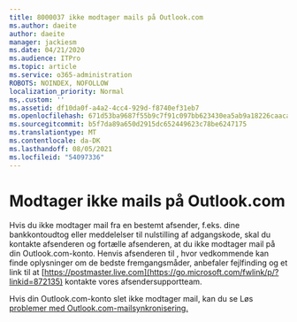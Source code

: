 ```yaml
---
title: 8000037 ikke modtager mails på Outlook.com
ms.author: daeite
author: daeite
manager: jackiesm
ms.date: 04/21/2020
ms.audience: ITPro
ms.topic: article
ms.service: o365-administration
ROBOTS: NOINDEX, NOFOLLOW
localization_priority: Normal
ms,.custom: ''
ms.assetid: df10da0f-a4a2-4cc4-929d-f8740ef31eb7
ms.openlocfilehash: 671d53ba9687f55b9c7f91c097bb623430ea5ab9a18226caacabdc92f6b410d8
ms.sourcegitcommit: b5f7da89a650d2915dc652449623c78be6247175
ms.translationtype: MT
ms.contentlocale: da-DK
ms.lasthandoff: 08/05/2021
ms.locfileid: "54097336"
---
```

# <a name="not-receiving-mail-in-outlookcom"></a>Modtager ikke mails på Outlook.com

Hvis du ikke modtager mail fra en bestemt afsender, f.eks. dine bankkontoudtog eller meddelelser til nulstilling af adgangskode, skal du kontakte afsenderen og fortælle afsenderen, at du ikke modtager mail på din Outlook.com-konto. Henvis afsenderen til , hvor vedkommende kan finde oplysninger om de bedste fremgangsmåder, anbefaler fejlfinding og et link til at [https://postmaster.live.com](https://go.microsoft.com/fwlink/p/?linkid=872135) kontakte vores afsendersupportteam.
  
Hvis din Outlook.com-konto slet ikke modtager mail, kan du se Løs [problemer med Outlook.com-mailsynkronisering.](https://go.microsoft.com/fwlink/p/?linkid=874363)
  

